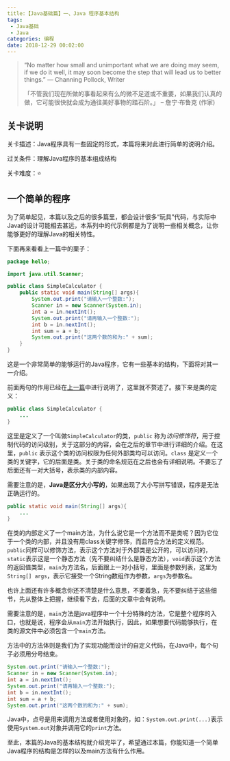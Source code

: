 ```yaml
---
title:【Java基础篇】一、Java 程序基本结构
tags: 
 - Java基础
 - Java
categories: 编程
date: 2018-12-29 00:02:00
---
```


>“No matter how small and unimportant what we are doing may seem, if we do it well, it may soon become the step that will lead us to better things.”				— Channing Pollock, Writer
>
>「不管我们现在所做的事看起来有么的微不足道或不重要，如果我们认真的做，它可能很快就会成为通往美好事物的踏石阶。」								– 詹宁‧布鲁克 (作家)

## 关卡说明

关卡描述：Java程序具有一些固定的形式，本篇将来对此进行简单的说明介绍。

过关条件：理解Java程序的基本组成结构

关卡难度：⭐️

## 一个简单的程序

为了简单起见，本篇以及之后的很多篇里，都会设计很多“玩具”代码，与实际中Java的设计可能相去甚远，本系列中的代示例都是为了说明一些相关概念，让你能够更好的理解Java的相关特性。

下面再来看看上一篇中的栗子：

```java
package hello;

import java.util.Scanner;

public class SimpleCalculator {
    public static void main(String[] args){
        System.out.print("请输入一个整数:");
        Scanner in = new Scanner(System.in);
        int a = in.nextInt();
        System.out.print("请再输入一个整数:");
        int b = in.nextInt();
        int sum = a + b;
        System.out.print("这两个数的和为:" + sum);
    }
}
```

这是一个非常简单的能够运行的Java程序，它有一些基本的结构，下面将对其一一介绍。

前面两句的作用已经在[上一篇](../introduction/java-package.md)中进行说明了，这里就不赘述了。接下来是类的定义：

```java
public class SimpleCalculator {
    ...
}
```

这里是定义了一个叫做`SimpleCalculator`的类，`public` 称为*访问修饰符*，用于控制代码的访问级别，关于这部分的内容，会在之后的章节中进行详细的介绍。在这里，`public` 表示这个类的访问权限为任何外部类均可以访问。`class` 是定义一个类的关键字，它的后面是类。关于类的命名规范在之后也会有详细说明。不要忘了后面还有一对大括号，表示类的内部内容。

需要注意的是，**Java是区分大小写的**，如果出现了大小写拼写错误，程序是无法正确运行的。

```java
public static void main(String[] args){
    ...
}
```

在类的内部定义了一个main方法，为什么说它是一个方法而不是类呢？因为它位于一个类的内部，并且没有用class关键字修饰，而且符合方法的定义规范。`public`同样可以修饰方法，表示这个方法对于外部类是公开的，可以访问的，`static`表示这是一个静态方法（先不要纠结什么是静态方法），`void`表示这个方法的返回值类型，`main`为方法名，后面跟上一对小括号，里面是参数列表，这里为`String[] args`，表示它接受一个String数组作为参数，`args`为参数名。

也许上面还有许多概念你还不清楚是什么意思，不要着急，先不要纠结于这些细节，先从整体上把握，继续看下去，后面的文章中会有说明。

需要注意的是，`main`方法是java程序中一个十分特殊的方法，它是整个程序的入口，也就是说，程序会从`main`方法开始执行，因此，如果想要代码能够执行，在类的源文件中必须包含一个`main`方法。

方法中的方法体则是我们为了实现功能而设计的自定义代码，在Java中，每个句子必须用分号结束。

```java
System.out.print("请输入一个整数:");
Scanner in = new Scanner(System.in);
int a = in.nextInt();
System.out.print("请再输入一个整数:");
int b = in.nextInt();
int sum = a + b;
System.out.print("这两个数的和为:" + sum);
```

Java中，点号是用来调用方法或者使用对象的，如：`System.out.print(...)`表示使用`System.out`对象并调用它的`print`方法。

至此，本篇的Java的基本结构就介绍完毕了，希望通过本篇，你能知道一个简单Java程序的结构是怎样的以及main方法有什么作用。
